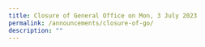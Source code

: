 ```yaml
---
title: Closure of General Office on Mon, 3 July 2023
permalink: /announcements/closure-of-go/
description: ""
---
```

